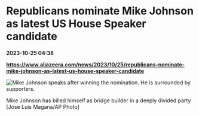 # Republicans nominate Mike Johnson as latest US House Speaker candidate

**2023-10-25 04:38**

**https://www.aljazeera.com/news/2023/10/25/republicans-nominate-mike-johnson-as-latest-us-house-speaker-candidate**

![Mike Johnson speaks after winning the nomination. He is surrounded by supporters.](https://www.aljazeera.com/wp-content/uploads/2023/10/AP23298104204296-1698206547.jpg?resize=770%2C513&quality=80)

Mike Johnson has billed himself as bridge builder in a deeply divided party \[Jose Luis Magana/AP Photo\]